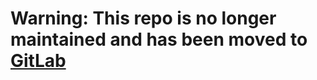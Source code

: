 # Warning: This repo is no longer maintained and has been moved to [GitLab](https://gitlab.com/Brianalm/website)
